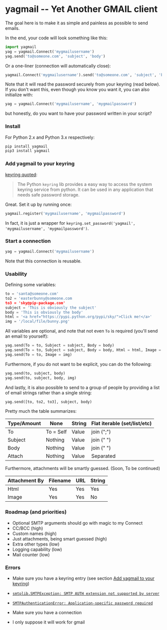 # yagmail -- Yet Another GMAIL client

The goal here is to make it as simple and painless as possible to send emails.

In the end, your code will look something like this:

```python
import yagmail
yag = yagmail.Connect('mygmailusername')
yag.send('to@someone.com', 'subject', 'body')
```

Or a one-liner (connection will automatically close):
```python
yagmail.Connect('mygmailusername').send('to@someone.com', 'subject', 'body')
```

Note that it will read the password securely from your keyring (read below). If you don't want this, even though you know you want it, you can also initialize with:

```python
yag = yagmail.Connect('mygmailusername', 'mygmailpassword')
```

but honestly, do you want to have your password written in your script?

### Install

For Python 2.x and Python 3.x respectively:

```python
pip install yagmail
pip3 install yagmail
```

### Add yagmail to your keyring

[keyring quoted](https://pypi.python.org/pypi/keyring#what-is-python-keyring-lib):
> The Python `keyring` lib provides a easy way to access the system keyring service from python. It can be used in any application that needs safe password storage. 

Great. Set it up by running once:

```python
yagmail.register('mygmailusername', 'mygmailpassword')
```

In fact, it is just a wrapper for `keyring.set_password('yagmail', 'mygmailusername', 'mygmailpassword')`.

### Start a connection

```python
yag = yagmail.Connect('mygmailusername')
```

Note that this connection is reusable.

### Usability 

Defining some variables:

```python
to = 'santa@someone.com'
to2 = 'easterbunny@someone.com
to3 = 'sky@pip-package.com'
subject = 'This is obviously the subject'
body = 'This is obviously the body'
html = '<a href="https://pypi.python.org/pypi/sky/">Click me!</a>'
img = '/local/file/bunny.png'
```

All variables are optional, and note that not even `To` is required (you'll send an email to yourself):

```python
yag.send(To = to, Subject = subject, Body = body)
yag.send(To = to, Subject = subject, Body = body, Html = html, Image = img)
yag.send(To = to, Image = img)
```

Furthermore, if you do not want to be explicit, you can do the following:

```python
yag.send(to, subject, body)
yag.send(to, subject, body, img)
```

And lastly, it is also possible to send to a group of people by providing a list of email strings rather than a single string:

```python
yag.send([to, to2, to3], subject, body)
```

Pretty much the table summarizes:

Type/Amount   |None|String|Flat iterable (set/list/etc)
---|---|---|---
To|To = Self|Value|join (";")
Subject|Nothing|Value|join (" ")
Body|Nothing|Value|join (" ")
Attach|Nothing|Value|Separated

Furthermore, attachments will be smartly guessed. (Soon, To be continued)

Attachment By|Filename|URL|String
---|---|---|---
Html|Yes|Yes|Yes
Image|Yes|Yes|No

### Roadmap (and priorities)

- Optional SMTP arguments should go with magic to my Connect
- CC/BCC (high)
- Custom names (high)
- Just attachments, being smart guessed (high)
- Extra other types (low)
- Logging capability (low)
- Mail counter (low)

### Errors

- Make sure you have a keyring entry (see section [Add yagmail to your keyring](add-yagmail-to-your-keyring))

- [`smtplib.SMTPException: SMTP AUTH extension not supported by server`](http://stackoverflow.com/questions/10147455/trying-to-send-email-gmail-as-mail-provider-using-python)

- [`SMTPAuthenticationError: Application-specific password required`](https://support.google.com/accounts/answer/185833)

- Make sure you have a connection

- I only suppose it will work for gmail
